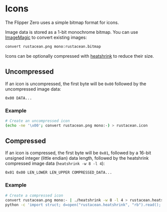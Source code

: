 # Icons

The Flipper Zero uses a simple bitmap format for icons.

Image data is stored as a 1-bit monochrome bitmap. You can use [ImageMagic](https://imagemagick.org/) to convert existing images:

```bash
convert rustacean.png mono:rustacean.bitmap
```

Icons can be optionally compressed with [heatshrink](https://github.com/atomicobject/heatshrink) to reduce their size.

## Uncompressed

If an icon is uncompressed, the first byte will be `0x00` followed by the uncompressed image data:

```
0x00 DATA...
```

### Example

```bash
# Create an uncompressed icon
(echo -ne '\x00'; convert rustacean.png mono:-) > rustacean.icon
```

## Compressed

If an icon is compressed, the first byte will be `0x01`,
followed by a 16-bit unsigned integer (little endian) data length,
followed by the heatshrink compressed image data (`heatshrink -w 8 -l 4`):

```
0x01 0x00 LEN_LOWER LEN_UPPER COMPRESSED_DATA...
```

### Example

```bash
# Create a compressed icon
convert rustacean.png mono:- | ./heatshrink -w 8 -l 4 > rustacean.heatshrink
python -c 'import struct; d=open("rustacean.heatshrink", "rb").read(); o=open("rustacean.icon", "wb"); o.write(struct.pack("<BH", 1, len(d))); o.write(d)'
```
